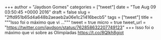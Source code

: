 
+++
author = "Jaydson Gomes"
categories = ["tweet"]
date = "Tue Aug 09 03:50:45 +0000 2016"
draft = false
slug = "2ffd951b65d4a648b2aeaeb2a06e1c21416becb5"
tags = ["tweet"]
title = """Isso foi o máximo que vi ..."""
tweet = true
micro = true
tweet_url = "https://twitter.com/jaydson/status/762858632207749123"
+++
Isso foi o máximo que vi sobre as Olimpíadas https://t.co/8QIkh8giot
